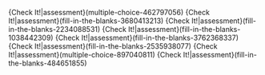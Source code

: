 {Check It!|assessment}(multiple-choice-462797056)
{Check It!|assessment}(fill-in-the-blanks-3680413213)
{Check It!|assessment}(fill-in-the-blanks-2234088531)
{Check It!|assessment}(fill-in-the-blanks-1038442309)
{Check It!|assessment}(fill-in-the-blanks-3762368337)
{Check It!|assessment}(fill-in-the-blanks-2535938077)
{Check It!|assessment}(multiple-choice-897040811)
{Check It!|assessment}(fill-in-the-blanks-484651855)


